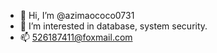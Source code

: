 - 👋 Hi, I’m @azimaococo0731
- 👀 I’m interested in database, system security.
- 📫 526187411@foxmail.com


<!---
azimaococo0731/azimaococo0731 is a ✨ special ✨ repository because its `README.md` (this file) appears on your GitHub profile.
You can click the Preview link to take a look at your changes.
--->
